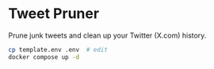 # Tweet Pruner

Prune junk tweets and clean up your Twitter (X.com) history.

```sh
cp template.env .env  # edit
docker compose up -d
```
